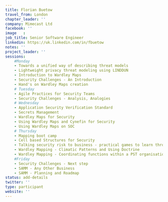 ```yaml
---
title: Florian Buetow
travel_from: London
chapter_leader: ''
company: Mimecast Ltd
facebook: ''
image   : 
job_title: Senior Software Engineer
linkedin: https://uk.linkedin.com/in/fbuetow
notes: ''
project_leader: ''
sessions: 
    #Monday
    - Towards a unified way of describing threat models
    - Lightweight privacy threat modeling using LINDDUN
    - Introduction to Wardley Maps
    - Security Challenges - An Introduction
    - Hand's on Wardley Maps creation
    # Tuesday
    - Agile Practices for Security Teams
    - Security Challenges - Analysis, Analogies
    # Wednesday
    - Application Security Verification Standard
    - Secrets Management
    - Wardley Maps for Security
    - Using Wardley Maps and Cynefin for Security
    - Using Wardley Maps on SOC
    # Thursday
    - Mapping boot camp
    - Cell based Structures for Security
    - Talking security risk to business - practical games to learn through failure
    - Wardley Mapping - Climatic Patterns and Using Doctrine
    - Wardley Mapping - Coordinating functions within a PST organisation    
    #Friday
    - Security Challenges - Next step
    - SAMM - Any Other Business
    - SAMM - Planning and Roadmap
status: add-details
twitter: ''
type: participant
website: ''
---
```


<!-- put more details about participant here -->

